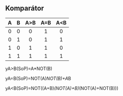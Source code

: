 ## Komparátor

| **A** | **B** | **A>B** | **A=B** | **A<B** |
| :-: | :-: | :-: | :-: | :-: |
| 0 | 0 | 0 | 1 | 0 |
| 0 | 1 | 0 | 1 | 1 |
| 1 | 0 | 1 | 1 | 0 |
| 1 | 1 | 1 | 1 | 1 |

yA>B(SoP)=A*NOT(B)

yA=B(SoP)=NOT(A)*NOT(B)+A*B

yA<B(SoP)=NOT((A+B)*(NOT(A)+B)*(NOT(A)+NOT(B)))
